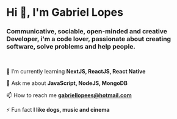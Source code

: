 # Hi 👋, I'm Gabriel Lopes</h1>

### Communicative, sociable, open-minded and creative Developer, i'm a code lover, passionate about creating software, solve problems and help people.
<br>

🌱 I’m currently learning **NextJS, ReactJS, React Native**

💬 Ask me about **JavaScript, NodeJS, MongoDB**

📫 How to reach me **gabriellopees@hotmail.com**

⚡ Fun fact **I like dogs, music and cinema**
